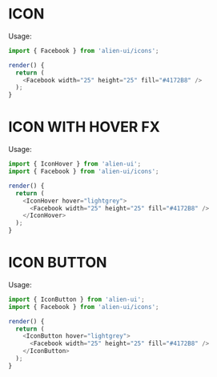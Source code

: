 # ICON

Usage:

```javascript
import { Facebook } from 'alien-ui/icons';

render() {
  return (
    <Facebook width="25" height="25" fill="#4172B8" />
  );
}
```

# ICON WITH HOVER FX

Usage:

```javascript
import { IconHover } from 'alien-ui';
import { Facebook } from 'alien-ui/icons';

render() {
  return (
    <IconHover hover="lightgrey">
      <Facebook width="25" height="25" fill="#4172B8" />
    </IconHover>
  );
}
```

# ICON BUTTON

Usage:

```javascript
import { IconButton } from 'alien-ui';
import { Facebook } from 'alien-ui/icons';

render() {
  return (
    <IconButton hover="lightgrey">
      <Facebook width="25" height="25" fill="#4172B8" />
    </IconButton>
  );
}
```
<!-- PROPS -->
